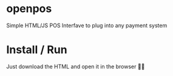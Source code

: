 # openpos

Simple HTML/JS POS Interfave to plug into any payment system

# Install / Run

Just download the HTML and open it in the browser 🤷‍♂️
